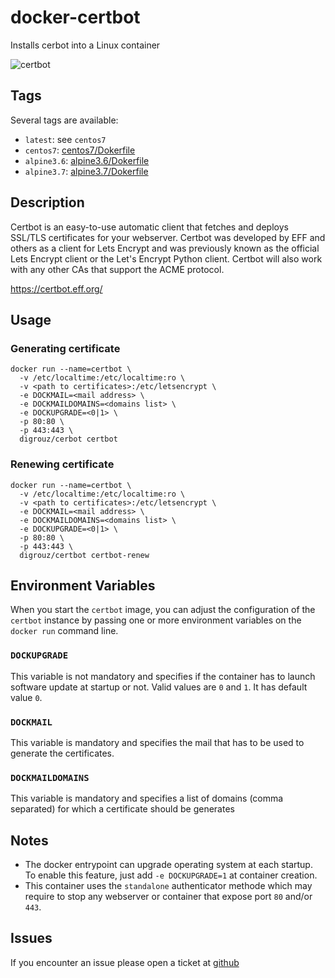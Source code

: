 # docker-certbot
Installs cerbot into a Linux container

![certbot](https://certbot.eff.org/images/certbot-logo-1A.svg)

## Tags
Several tags are available:
* `latest`: see `centos7`
* `centos7`: [centos7/Dokerfile](https://github.com/digrouz/docker-certbot/blob/centos7/Dockerfile)
* `alpine3.6`: [alpine3.6/Dokerfile](https://github.com/digrouz/docker-certbot/blob/alpine3.6/Dockerfile)
* `alpine3.7`: [alpine3.7/Dokerfile](https://github.com/digrouz/docker-certbot/blob/alpine3.7/Dockerfile)


## Description

Certbot is an easy-to-use automatic client that fetches and deploys SSL/TLS certificates for your webserver. Certbot was developed by EFF and others as a client for Lets Encrypt and was previously known as the official Lets Encrypt client or the Let's Encrypt Python client. Certbot will also work with any other CAs that support the ACME protocol.

https://certbot.eff.org/

## Usage
### Generating certificate
    docker run --name=certbot \
      -v /etc/localtime:/etc/localtime:ro \
      -v <path to certificates>:/etc/letsencrypt \
      -e DOCKMAIL=<mail address> \
      -e DOCKMAILDOMAINS=<domains list> \
      -e DOCKUPGRADE=<0|1> \
      -p 80:80 \
      -p 443:443 \
      digrouz/cerbot certbot

### Renewing certificate
    docker run --name=certbot \
      -v /etc/localtime:/etc/localtime:ro \
      -v <path to certificates>:/etc/letsencrypt \
      -e DOCKMAIL=<mail address> \
      -e DOCKMAILDOMAINS=<domains list> \
      -e DOCKUPGRADE=<0|1> \
      -p 80:80 \
      -p 443:443 \
      digrouz/certbot certbot-renew


## Environment Variables

When you start the `certbot` image, you can adjust the configuration of the `certbot` instance by passing one or more environment variables on the `docker run` command line.

### `DOCKUPGRADE`

This variable is not mandatory and specifies if the container has to launch software update at startup or not. Valid values are `0` and `1`. It has default value `0`.

### `DOCKMAIL`

This variable is mandatory and specifies the mail that has to be used to generate the certificates.

### `DOCKMAILDOMAINS`

This variable is mandatory and specifies a list of domains (comma separated)  for which a certificate should be generates

## Notes

* The docker entrypoint can upgrade operating system at each startup. To enable this feature, just add `-e DOCKUPGRADE=1` at container creation.
* This container uses the `standalone` authenticator methode which  may require to stop any webserver or container that expose port `80` and/or `443`.

## Issues

If you encounter an issue please open a ticket at [github](https://github.com/digrouz/docker-certbot/issues)

